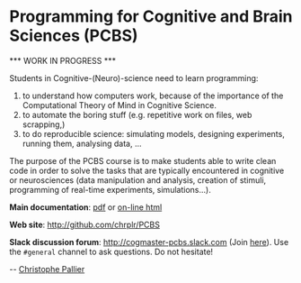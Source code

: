 # Programming for Cognitive and Brain Sciences (PCBS) #

*** WORK IN PROGRESS ***

Students in Cognitive-(Neuro)-science need to learn programming:

1. to understand how computers work, because of the importance of the
   Computational Theory of Mind in Cognitive Science.
2. to automate the boring stuff (e.g. repetitive work on files, web
   scrapping,)
3. to do reproducible science: simulating models, designing experiments, running
   them, analysing data, ...


The purpose of the PCBS course is to make students able to write clean code in
order to solve the tasks that are typically encountered in cognitive or
neurosciences (data manipulation and analysis, creation of stimuli, programming
of real-time experiments, simulations...). 

**Main documentation**:  [pdf](https://media.readthedocs.org/pdf/pcbs/latest/pcbs.pdf) or [on-line html](https://pcbs.readthedocs.io/en/latest/)

**Web site**: http://github.com/chrplr/PCBS

**Slack discussion forum**: <http://cogmaster-pcbs.slack.com> (Join [here](https://join.slack.com/t/cogmaster-pcbs/shared_invite/enQtNzc2MDQ0OTQ4NTUwLWYzZTNmMGQyMzJhOGJlYzZjOGM3NTU1MTZiMDcyMGI5MjlkMjljY2RlMjAzNzk0ODMxZDU1YjBlNWQ4N2U0MmQ)). Use the ``#general`` channel to ask questions. Do not hesitate!

--
[Christophe Pallier](http://www.pallier.org)

